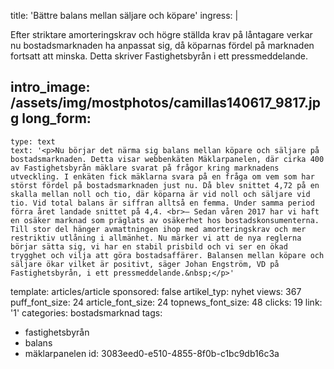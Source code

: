 title: 'Bättre balans mellan säljare och köpare'
ingress: |
  <p>Efter striktare amorteringskrav och högre ställda krav på låntagare verkar nu bostadsmarknaden ha anpassat sig, då köparnas fördel på marknaden fortsatt att minska. Detta skriver Fastighetsbyrån i ett pressmeddelande.
  </p>
  
intro_image: /assets/img/mostphotos/camillas140617_9817.jpg
long_form:
  -
    type: text
    text: '<p>Nu börjar det närma sig balans mellan köpare och säljare på bostadsmarknaden. Detta visar webbenkäten Mäklarpanelen, där cirka 400 av Fastighetsbyrån mäklare svarat på frågor kring marknadens utveckling. I enkäten fick mäklarna svara på en fråga om vem som har störst fördel på bostadsmarknaden just nu. Då blev snittet 4,72 på en skalla mellan noll och tio, där köparna är vid noll och säljare vid tio. Vid total balans är siffran alltså en femma. Under samma period förra året landade snittet på 4,4. <br>– Sedan våren 2017 har vi haft en osäker marknad som präglats av osäkerhet hos bostadskonsumenterna. Till stor del hänger avmattningen ihop med amorteringskrav och mer restriktiv utlåning i allmänhet. Nu märker vi att de nya reglerna börjar sätta sig, vi har en stabil prisbild och vi ser en ökad trygghet och vilja att göra bostadsaffärer. Balansen mellan köpare och säljare ökar vilket är positivt, säger Johan Engström, VD på Fastighetsbyrån, i ett pressmeddelande.&nbsp;</p>'
template: articles/article
sponsored: false
artikel_typ: nyhet
views: 367
puff_font_size: 24
article_font_size: 24
topnews_font_size: 48
clicks: 19
link: '1'
categories: bostadsmarknad
tags:
  - fastighetsbyrån
  - balans
  - mäklarpanelen
id: 3083eed0-e510-4855-8f0b-c1bc9db16c3a
